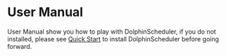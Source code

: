 # User Manual

User Manual show you how to play with DolphinScheduler, if you do not installed, please see [Quick Start](https://dolphinscheduler.apache.org/en-us/docs/latest/user_doc/guide/quick-start.html) to install DolphinScheduler before going forward.
